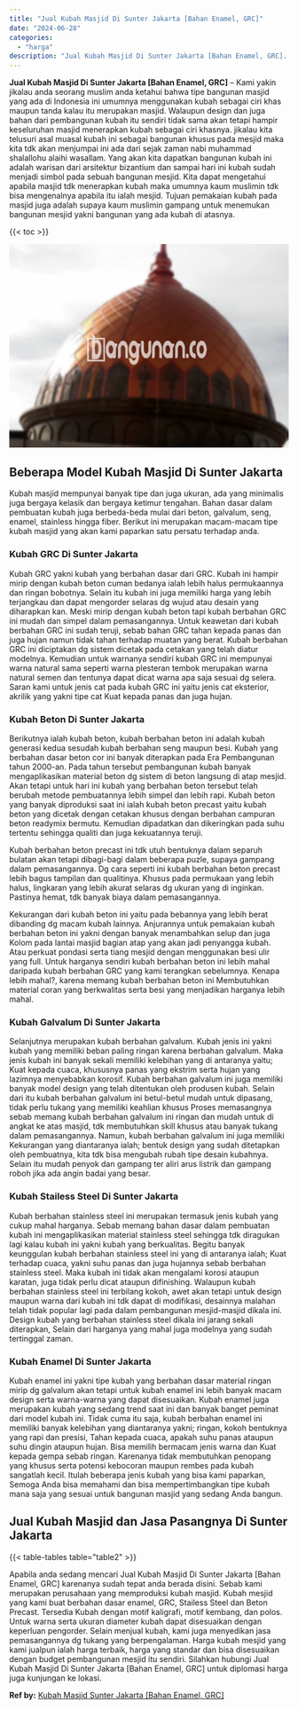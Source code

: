 ```yaml
---
title: "Jual Kubah Masjid Di Sunter Jakarta [Bahan Enamel, GRC]"
date: "2024-06-28"
categories: 
  - "harga"
description: "Jual Kubah Masjid Di Sunter Jakarta [Bahan Enamel, GRC]. Apabila anda sedang mencari Jual Kubah Masjid Di Sunter Jakarta [Bahan Enamel, GRC] karenanya suda..."
---
```


**Jual Kubah Masjid Di Sunter Jakarta \[Bahan Enamel, GRC\]** – Kami yakin jikalau anda seorang muslim anda ketahui bahwa tipe bangunan masjid yang ada di Indonesia ini umumnya menggunakan kubah sebagai ciri khas maupun tanda kalau itu merupakan masjid. Walaupun design dan juga bahan dari pembangunan kubah itu sendiri tidak sama akan tetapi hampir keseluruhan masjid menerapkan kubah sebagai ciri khasnya. jikalau kita telusuri asal muasal kubah ini sebagai bangunan khusus pada mesjid maka kita tdk akan menjumpai ini ada dari sejak zaman nabi muhammad shalallohu alaihi wasallam. Yang akan kita dapatkan bangunan kubah ini adalah warisan dari arsitektur bizantium dan sampai hari ini kubah sudah menjadi simbol pada sebuah bangunan mesjid. Kita dapat mengetahui apabila masjid tdk menerapkan kubah maka umumnya kaum muslimin tdk bisa mengenalnya apabila itu ialah mesjid. Tujuan pemakaian kubah pada masjid juga adalah supaya kaum muslimin gampang untuk menemukan bangunan mesjid yakni bangunan yang ada kubah di atasnya.

{{< toc >}}

![Jual Kubah Masjid Di Sunter Jakarta [Bahan Enamel, GRC]](/images/jual-kubah-masjid-23.png)

## Beberapa Model Kubah Masjid Di Sunter Jakarta

Kubah masjid mempunyai banyak tipe dan juga ukuran, ada yang minimalis juga bergaya kelasik dan bergaya ketimur tengahan. Bahan dasar dalam pembuatan kubah juga berbeda-beda mulai dari beton, galvalum, seng, enamel, stainless hingga fiber. Berikut ini merupakan macam-macam tipe kubah masjid yang akan kami paparkan satu persatu terhadap anda.

### Kubah GRC Di Sunter Jakarta

Kubah GRC yakni kubah yang berbahan dasar dari GRC. Kubah ini hampir mirip dengan kubah beton cuman bedanya ialah lebih halus permukaannya dan ringan bobotnya. Selain itu kubah ini juga memiliki harga yang lebih terjangkau dan dapat mengorder selaras dg wujud atau desain yang diharapkan kan. Meski mirip dengan kubah beton tapi kubah berbahan GRC ini mudah dan simpel dalam pemasangannya. Untuk keawetan dari kubah berbahan GRC ini sudah teruji, sebab bahan GRC tahan kepada panas dan juga hujan namun tidak tahan terhadap muatan yang berat. Kubah berbahan GRC ini diciptakan dg sistem dicetak pada cetakan yang telah diatur modelnya. Kemudian untuk warnanya sendiri kubah GRC ini mempunyai warna natural sama seperti warna plesteran tembok merupakan warna natural semen dan tentunya dapat dicat warna apa saja sesuai dg selera. Saran kami untuk jenis cat pada kubah GRC ini yaitu jenis cat eksterior, akrilik yang yakni tipe cat Kuat kepada panas dan juga hujan.

### Kubah Beton Di Sunter Jakarta

Berikutnya ialah kubah beton, kubah berbahan beton ini adalah kubah generasi kedua sesudah kubah berbahan seng maupun besi. Kubah yang berbahan dasar beton cor ini banyak diterapkan pada Era Pembangunan tahun 2000-an. Pada tahun tersebut pembangunan kubah banyak mengaplikasikan material beton dg sistem di beton langsung di atap mesjid. Akan tetapi untuk hari ini kubah yang berbahan beton tersebut telah berubah metode pembuatannya lebih simpel dan lebih rapi. Kubah beton yang banyak diproduksi saat ini ialah kubah beton precast yaitu kubah beton yang dicetak dengan cetakan khusus dengan berbahan campuran beton readymix bermutu. Kemudian dipadatkan dan dikeringkan pada suhu tertentu sehingga qualiti dan juga kekuatannya teruji.

Kubah berbahan beton precast ini tdk utuh bentuknya dalam separuh bulatan akan tetapi dibagi-bagi dalam beberapa puzle, supaya gampang dalam pemasangannya. Dg cara seperti ini kubah berbahan beton precast lebih bagus tampilan dan qualitinya. Khusus pada permukaan yang lebih halus, lingkaran yang lebih akurat selaras dg ukuran yang di inginkan. Pastinya hemat, tdk banyak biaya dalam pemasangannya.

Kekurangan dari kubah beton ini yaitu pada bebannya yang lebih berat dibanding dg macam kubah lainnya. Anjurannya untuk pemakaian kubah berbahan beton ini yakni dengan banyak menambahkan selup dan juga Kolom pada lantai masjid bagian atap yang akan jadi penyangga kubah. Atau perkuat pondasi serta tiang mesjid dengan menggunakan besi ulir yang full. Untuk harganya sendiri kubah berbahan beton ini lebih mahal daripada kubah berbahan GRC yang kami terangkan sebelumnya. Kenapa lebih mahal?, karena memang kubah berbahan beton ini Membutuhkan material coran yang berkwalitas serta besi yang menjadikan harganya lebih mahal.

### Kubah Galvalum Di Sunter Jakarta

Selanjutnya merupakan kubah berbahan galvalum. Kubah jenis ini yakni kubah yang memiliki beban paling ringan karena berbahan galvalum. Maka jenis kubah ini banyak sekali memiliki kelebihan yang di antaranya yaitu; Kuat kepada cuaca, khususnya panas yang ekstrim serta hujan yang lazimnya menyebabkan korosif. Kubah berbahan galvalum ini juga memiliki banyak model design yang telah ditentukan oleh produsen kubah. Selain dari itu kubah berbahan galvalum ini betul-betul mudah untuk dipasang, tidak perlu tukang yang memiliki keahlian khusus Proses memasangnya sebab memang kubah berbahan galvalum ini ringan dan mudah untuk di angkat ke atas masjid, tdk membutuhkan skill khusus atau banyak tukang dalam pemasangannya. Namun, kubah berbahan galvalum ini juga memiliki Kekurangan yang diantaranya ialah; bentuk design yang sudah ditetapkan oleh pembuatnya, kita tdk bisa mengubah rubah tipe desain kubahnya. Selain itu mudah penyok dan gampang ter aliri arus listrik dan gampang roboh jika ada angin badai yang besar.

### Kubah Stailess Steel Di Sunter Jakarta

Kubah berbahan stainless steel ini merupakan termasuk jenis kubah yang cukup mahal harganya. Sebab memang bahan dasar dalam pembuatan kubah ini mengaplikasikan material stainless steel sehingga tdk diragukan lagi kalau kubah ini yakni kubah yang berkualitas. Begitu banyak keunggulan kubah berbahan stainless steel ini yang di antaranya ialah; Kuat terhadap cuaca, yakni suhu panas dan juga hujannya sebab berbahan stainless steel. Maka kubah ini tidak akan mengalami korosi ataupun karatan, juga tidak perlu dicat ataupun difinishing. Walaupun kubah berbahan stainless steel ini terbilang kokoh, awet akan tetapi untuk design maupun warna dari kubah ini tdk dapat di modifikasi, desainnya malahan telah tidak popular lagi pada dalam pembangunan mesjid-masjid dikala ini. Design kubah yang berbahan stainless steel dikala ini jarang sekali diterapkan, Selain dari harganya yang mahal juga modelnya yang sudah tertinggal zaman.

### Kubah Enamel Di Sunter Jakarta

Kubah enamel ini yakni tipe kubah yang berbahan dasar material ringan mirip dg galvalum akan tetapi untuk kubah enamel ini lebih banyak macam design serta warna-warna yang dapat disesuaikan. Kubah enamel juga merupakan kubah yang sedang trend saat ini dan banyak banget peminat dari model kubah ini. Tidak cuma itu saja, kubah berbahan enamel ini memiliki banyak kelebihan yang diantaranya yakni; ringan, kokoh bentuknya yang rapi dan presisi, Tahan kepada cuaca, apakah suhu panas ataupun suhu dingin ataupun hujan. Bisa memilih bermacam jenis warna dan Kuat kepada gempa sebab ringan. Karenanya tidak membutuhkan penopang yang khusus serta potensi kebocoran maupun rembes pada kubah sangatlah kecil. Itulah beberapa jenis kubah yang bisa kami paparkan, Semoga Anda bisa memahami dan bisa mempertimbangkan tipe kubah mana saja yang sesuai untuk bangunan masjid yang sedang Anda bangun.

## Jual Kubah Masjid dan Jasa Pasangnya Di Sunter Jakarta

{{< table-tables table="table2" >}}

Apabila anda sedang mencari Jual Kubah Masjid Di Sunter Jakarta \[Bahan Enamel, GRC\] karenanya sudah tepat anda berada disini. Sebab kami merupakan perusahaan yang memproduksi kubah masjid. Kubah mesjid yang kami buat berbahan dasar enamel, GRC, Stailess Steel dan Beton Precast. Tersedia Kubah dengan motif kaligrafi, motif kembang, dan polos. Untuk warna serta ukuran diameter kubah dapat disesuaikan dengan keperluan pengorder. Selain menjual kubah, kami juga menyedikan jasa pemasangannya dg tukang yang berpengalaman. Harga kubah mesjid yang kami jualpun ialah harga terbaik, harga yang standar dan bisa disesuaikan dengan budget pembangunan mesjid itu sendiri. Silahkan hubungi Jual Kubah Masjid Di Sunter Jakarta \[Bahan Enamel, GRC\] untuk diplomasi harga juga kunjungan ke lokasi.

**Ref by:** [Kubah Masjid Sunter Jakarta [Bahan Enamel, GRC]](https://id.wikipedia.org/wiki/Kubah)
